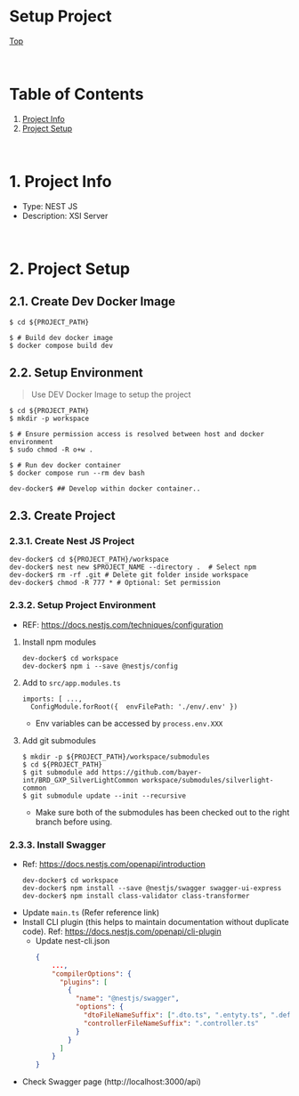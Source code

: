 # Setup Project

[Top](./README.md)

<br>

# Table of Contents
1. [Project Info](#ProjectInfo)
2. [Project Setup](#ProjectSetup)

<br>

# 1. Project Info <a name="ProjectInfo"></a>
- Type: NEST JS
- Description: XSI Server

<br>

# 2. Project Setup <a name="ProjectSetup"></a>

## 2.1. Create Dev Docker Image
```console
$ cd ${PROJECT_PATH}

$ # Build dev docker image
$ docker compose build dev
```

## 2.2. Setup Environment
> Use DEV Docker Image to setup the project
```console
$ cd ${PROJECT_PATH}
$ mkdir -p workspace

$ # Ensure permission access is resolved between host and docker environment
$ sudo chmod -R o+w . 

$ # Run dev docker container
$ docker compose run --rm dev bash

dev-docker$ ## Develop within docker container..
```

## 2.3. Create Project

### 2.3.1. Create Nest JS Project
```console
dev-docker$ cd ${PROJECT_PATH}/workspace
dev-docker$ nest new $PROJECT_NAME --directory .  # Select npm
dev-docker$ rm -rf .git # Delete git folder inside workspace
dev-docker$ chmod -R 777 * # Optional: Set permission
```

### 2.3.2. Setup Project Environment
- REF: https://docs.nestjs.com/techniques/configuration
1. Install npm modules
    ```console
    dev-docker$ cd workspace
    dev-docker$ npm i --save @nestjs/config
    ```

2. Add to `src/app.modules.ts`
    ```
    imports: [ ...,
      ConfigModule.forRoot({  envFilePath: './env/.env' })
    ```
    - Env variables can be accessed by `process.env.XXX`

3. Add git submodules
    ```console
    $ mkdir -p ${PROJECT_PATH}/workspace/submodules
    $ cd ${PROJECT_PATH}
    $ git submodule add https://github.com/bayer-int/BRD_GXP_SilverLightCommon workspace/submodules/silverlight-common
    $ git submodule update --init --recursive
    ```
    - Make sure both of the submodules has been checked out to the right branch before using.


### 2.3.3. Install Swagger
- Ref: https://docs.nestjs.com/openapi/introduction
  ```console
  dev-docker$ cd workspace
  dev-docker$ npm install --save @nestjs/swagger swagger-ui-express
  dev-docker$ npm install class-validator class-transformer
  ```
- Update `main.ts` (Refer reference link)
- Install CLI plugin (this helps to maintain documentation without duplicate code). Ref: https://docs.nestjs.com/openapi/cli-plugin
  - Update nest-cli.json
    ```json
    {
        ...,
        "compilerOptions": {
          "plugins": [
            {
              "name": "@nestjs/swagger",
              "options": {
                "dtoFileNameSuffix": [".dto.ts", ".entyty.ts", ".def.ts"],
                "controllerFileNameSuffix": ".controller.ts"
              }
            }
          ]
        }
    }
    ```
- Check Swagger page (http://localhost:3000/api)

<br>

